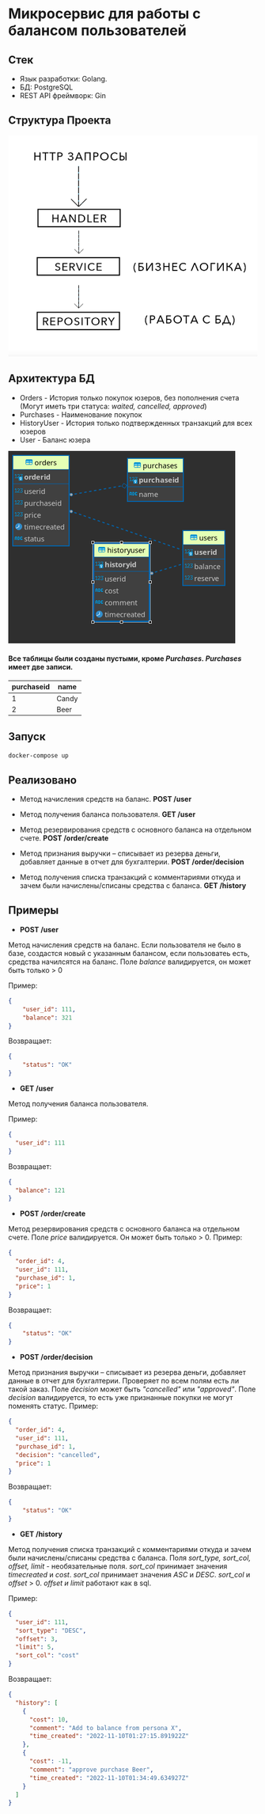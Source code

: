 # Микросервис для работы с балансом пользователей

## Стек

* Язык разработки: Golang.
* БД: PostgreSQL
* REST API фреймворк: Gin

## Структура Проекта

![alt text](img/1.png)

## Архитектура БД

* Orders - История только покупок юзеров, без пополнения счета (Могут иметь три статуса: _waited, cancelled, approved_)
* Purchases - Наименование покупок
* HistoryUser - История только подтвержденных транзакций для всех юзеров
* User - Баланс юзера


![alt text](img/db.png)

#### Все таблицы были созданы пустыми, кроме _Purchases. Purchases_ имеет две записи.


| purchaseid | name  |
|------------|-------|
| 1          | Candy |
| 2          | Beer  |

## Запуск

```
docker-compose up
```

## Реализовано 

* Метод начисления средств на баланс. **POST /user**

* Метод получения баланса пользователя. **GET /user**

* Метод резервирования средств с основного баланса на отдельном счете. **POST /order/create**

* Метод признания выручки – списывает из резерва деньги, добавляет данные в отчет для бухгалтерии. **POST /order/decision**

* Метод получения списка транзакций с комментариями откуда и зачем были начислены/списаны средства с баланса. **GET /history**

## Примеры


* **POST /user**

Метод начисления средств на баланс. Если пользователя не было в базе, создастся новый с указанным балансом,
если пользоватеь есть, средства начилсятся на баланс. Поле _balance_ валидируется, он может быть только > 0

Пример:


```json
{
    "user_id": 111,
    "balance": 321
}
```

Возвращает: 

```json
{
    "status": "OK"
}
```


* **GET /user** 

Метод получения баланса пользователя.

Пример:


```json
{
  "user_id": 111
}
```

Возвращает:

```json
{
  "balance": 121
}
```


* **POST /order/create**

Метод резервирования средств с основного баланса на отдельном счете. Поле _price_ валидируется. Он может быть только > 0. Пример:


```json
{
  "order_id": 4,
  "user_id": 111,
  "purchase_id": 1,
  "price": 1
}
```

Возвращает:

```json
{
    "status": "OK"
}
```


* **POST /order/decision**

Метод признания выручки – списывает из резерва деньги, добавляет данные в отчет для бухгалтерии.
Проверяет по всем полям есть ли такой заказ. Поле _decision_ может быть _"cancelled"_
или _"approved"_. Поле _decision_ валидируется, то есть уже признанные покупки не могут поменять статус. Пример:


```json
{
  "order_id": 4,
  "user_id": 111,
  "purchase_id": 1,
  "decision": "cancelled",
  "price": 1
}
```

Возвращает:

```json
{
    "status": "OK"
}
```

* **GET /history**

Метод получения списка транзакций с комментариями откуда и зачем были начислены/списаны средства с баланса.
Поля _sort_type, sort_col, offset, limit_ - необязательные поля. _sort_col_ принимает значения 
_timecreated_ и _cost_.  _sort_col_ принимает значения _ASC_ и _DESC_. _sort_col_ и _offset_ > 0. _offset и 
limit_ работают как в sql.



Пример:

```json
{
  "user_id": 111,
  "sort_type": "DESC",
  "offset": 3,
  "limit": 5,
  "sort_col": "cost"
}
```
Возвращает:
```json
{
  "history": [
    {
      "cost": 10,
      "comment": "Add to balance from persona X",
      "time_created": "2022-11-10T01:27:15.891922Z"
    },
    {
      "cost": -11,
      "comment": "approve purchase Beer",
      "time_created": "2022-11-10T01:34:49.634927Z"
    }
  ]
}
```
